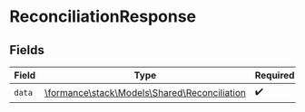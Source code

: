 # ReconciliationResponse


## Fields

| Field                                                                                 | Type                                                                                  | Required                                                                              | Description                                                                           |
| ------------------------------------------------------------------------------------- | ------------------------------------------------------------------------------------- | ------------------------------------------------------------------------------------- | ------------------------------------------------------------------------------------- |
| `data`                                                                                | [\formance\stack\Models\Shared\Reconciliation](../../Models/Shared/Reconciliation.md) | :heavy_check_mark:                                                                    | N/A                                                                                   |